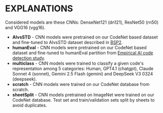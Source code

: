 # EXPLANATIONS
Considered models are these CNNs: DenseNet121 (dn121), ResNet50 (rn50) and VGG16 (vgg16).

- **AIvsSTD** - CNN models were pretrained on our CodeNet based dataset and fine-tuned to AIvsSTD dataset described in [BSP2](https://github.com/erikonis/BSP2).
- **humanEval** - CNN models were pretrained on our CodeNet based dataset and fine-tuned to humanEval partition from [Empirical AI code detection study](https://github.com/mahantaf/AI-Detector/tree/master/src/astnn/classification/java/data).
- **multiclass** - CNN models were trained to classify a given code's representation among 5 categories: Human, GPT4.1 (chatgpt), Claude Sonnet 4 (sonnet), Gemini 2.5 Flash (gemini) and DeepSeek V3 0324 (deepseek).
- **scratch** - CNN models were trained on our CodeNet database from scratch.
- **sheetSplit** - CNN models pretrained on ImageNet were trained on our CodeNet database. Test set and train/validation sets split by sheets to avoid duplicates. 
